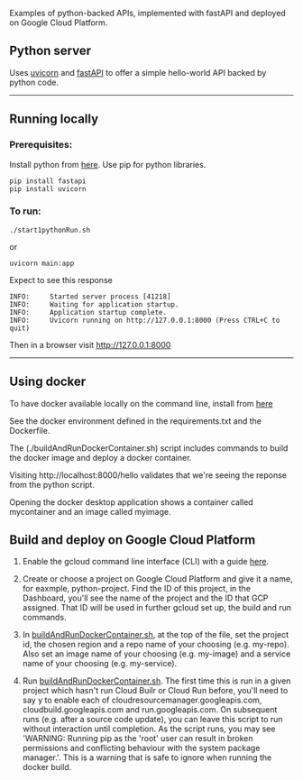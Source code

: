 Examples of python-backed APIs, implemented with fastAPI and deployed on Google Cloud Platform.

## Python server

Uses [uvicorn](https://www.uvicorn.org/) and [fastAPI](https://fastapi.tiangolo.com/) to offer a simple hello-world API backed by python code. 

---

## Running locally

### Prerequisites:
Install python from [here](https://www.python.org/downloads/).
Use pip for python libraries.
~~~~
pip install fastapi
pip install uvicorn
~~~~

### To run:

    ./start1pythonRun.sh

or

    uvicorn main:app

Expect to see this response
~~~~
INFO:     Started server process [41218]
INFO:     Waiting for application startup.
INFO:     Application startup complete.
INFO:     Uvicorn running on http://127.0.0.1:8000 (Press CTRL+C to quit)
~~~~

Then in a browser visit http://127.0.0.1:8000

---
## Using docker

To have docker available locally on the command line, install from [here](https://docs.docker.com/get-docker/)

See the docker environment defined in the requirements.txt and the Dockerfile.

The (./buildAndRunDockerContainer.sh) script includes commands to build the docker image and deploy a docker container.  

Visiting http://localhost:8000/hello validates that we're seeing the reponse from the python script.

Opening the docker desktop application shows a container called mycontainer and an image called myimage.

## Build and deploy on Google Cloud Platform

1. Enable the gcloud command line interface (CLI) with a guide [here](https://cloud.google.com/sdk/docs/install).

2. Create or choose a project on Google Cloud Platform and give it a name, for eaxmple, python-project.  Find the ID of this project, in the Dashboard, you'll see the name of the project and the ID that GCP assigned.  That ID will be used in further gcloud set up, the build and run commands.

3. In [buildAndRunDockerContainer.sh](./buildAndRunDockerContainer.sh), at the top of the file, set the project id, the chosen region and a repo name of your choosing (e.g. my-repo).  Also set an image name of your choosing (e.g. my-image)  and a service name of your choosing (e.g. my-service).

4. Run [buildAndRunDockerContainer.sh](./buildAndRunDockerContainer.sh).  The first time this is run in a given project which hasn't run Cloud Builr or Cloud Run before, you'll need to say y to enable each of cloudresourcemanager.googleapis.com, cloudbuild.googleapis.com and run.googleapis.com.  On subsequent runs (e.g. after a source code update), you can leave this script to run without interaction until completion.  As the script runs, you may see 'WARNING: Running pip as the 'root' user can result in broken permissions and conflicting behaviour with the system package manager.'.  This is a warning that is safe to ignore when running the docker build. 

